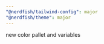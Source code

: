 ```yaml
---
"@nerdfish/tailwind-config": major
"@nerdfish/theme": major
---
```


new color pallet and variables
